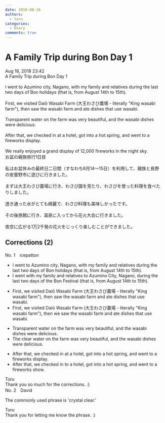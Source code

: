 ```yaml
---
date: 2018-08-16
authors:
  - toru
categories:
  - Diary
comments: true
---
```


# A Family Trip during Bon Day 1
<div class="date">Aug 16, 2018 23:42</div>
<div id="post"><div id="body_show_ori">
A Family Trip during Bon Day 1<br/><br/>I went to Azumino city, Nagano, with my family and relatives during the last two days of Bon holidays (that is, from August 14th to 15th).<br/><br/>First, we visited Daiō Wasabi Farm (大王わさび農場 - literally "King wasabi farm"), then saw the wasabi farm and ate dishes that use wasabi.<br/><br/>Transparent water on the farm was very beautiful, and the wasabi dishes were delicious.<br/><br/>After that, we checked in at a hotel, got into a hot spring, and went to a fireworks display.<br/><br/>We really enjoyed a grand display of 12,000 fireworks in the night sky.
</div></div>

<!-- more -->

<div id="post_ja"><div id="body_show_mo">
お盆の親族旅行1日目<br/><br/>私はお盆休みの最終日二日間（すなわち8月14～15日）を利用して、親族と長野の安曇野市に遊びに行きました。<br/><br/>まずは大王わさび農場に行き、わさび園を見たり、わさびを使った料理を食べたりしました。<br/><br/>透き通った水がとても綺麗で、わさび料理も美味しかったです。<br/><br/>その後旅館に行き、温泉に入ってから花火大会に行きました。<br/><br/>夜空に広がる1万2千発の花火をじっくり楽しむことができました。
</div></div>

## Corrections (2)
<div id="block"><div class="first_name"> No. 1　<span class="just_name">icepatton</span></div><div id="block2">
<ul class="correction_field">
<li class="incorrect">I went to Azumino city, Nagano, with my family and relatives during the last two days of Bon holidays (that is, from August 14th to 15th).</li>
<li class="corrected correct">
I went <span class="f_blue">with my family and relatives</span> to Azumino <span class="f_red">C</span>ity, Nagano, during the last two days of <span class="f_blue">the Bon Festival</span> (that is, from August 14th to 15th).
</li>
</ul>
<ul class="correction_field">
<li class="incorrect">First, we visited Daiō Wasabi Farm (大王わさび農場 - literally "King wasabi farm"), then saw the wasabi farm and ate dishes that use wasabi.</li>
<li class="corrected correct">
First, we visited Daiō Wasabi Farm (大王わさび農場 - literally "King wasabi farm"), then <span class="f_blue">we </span>saw the wasabi farm and ate dishes that use wasabi.
</li>
</ul>
<ul class="correction_field">
<li class="incorrect">Transparent water on the farm was very beautiful, and the wasabi dishes were delicious.</li>
<li class="corrected correct">
<span class="f_blue">The clear </span>water on the farm was very beautiful, and the wasabi dishes were delicious.
</li>
</ul>
<ul class="correction_field">
<li class="incorrect">After that, we checked in at a hotel, got into a hot spring, and went to a fireworks display.</li>
<li class="corrected correct">
After that, we checked in <span class="f_blue">to </span>a hotel, got into a hot spring, and went to a fireworks <span class="f_blue">show</span>.
</li>
</ul>
</div><div class="name"><span class="just_name">Toru</span><br>
Thank you so much for the corrections. :)
</div>
</div>
<div id="block"><div class="first_name"> No. 2　<span class="just_name">David</span></div><div id="block2">
<p class="comment_small">
 The commonly used phrase is 'crystal clear.'
</p>

</div><div class="name"><span class="just_name">Toru</span><br>
Thank you for letting me know the phrase. :)
</div>
</div>
